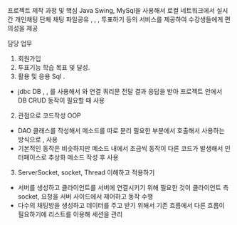 프로젝트 제작 과정 및 핵심
Java Swing, MySql을 사용해서 로컬 네트워크에서 실시간 개인채팅 단체 채팅 파일공유 , , , 
투표하기 등의 서비스를 제공하여 수강생들에게 편의성을 제공


담당 업무
1. 회원가입
2. 투표기능
학습 목표 및 달성.
1. 활용 및 응용 Sql .
- jdbc DB , , 를 사용해서 와 연결 쿼리문 전달 결과 응답을 받아 프로젝트 안에서 DB CRUD 
동작이 필요할 때 사용
2. 관점으로 코드작성 OOP 
- DAO 클래스를 작성해서 메소드를 따로 분리 필요한 부분에서 호출해서 사용하는 방식으로 , 
사용
- 기본적인 동작은 비슷하지만 메소드 내에서 조금씩 동작이 다른 코드가 발생해서 
인터페이스로 추상화 메소드 작성 후 사용
3. ServerSocket, socket, Thread 이해하고 적용하기
- 서버를 생성하고 클라이언트를 서버에 연결시키기 위해 필요한 것이 클라이언트 측 socket, 
요청을 서버 사이드에서 제어하고 동작 수행
- 다수의 채팅방을 생성하고 데이터를 주고 받기 위해서 기존 흐름에서 다른 흐름이 
필요하기에 리스트를 이용해 세션을 관리
